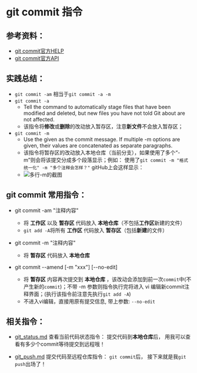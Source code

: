 # git commit 指令

## 参考资料：
* [git commit官方HELP](https://www.kernel.org/pub/software/scm/git/docs/git-commit.html)
* [git commit官方API](https://git-scm.com/docs/git-commit)

## 实践总结：
* `git commit -am` 相当于`git commit -a -m`
* `git commit -a`
	* Tell the command to automatically stage files that have been modified and deleted, but new files you have not told Git about are not affected.
	* 该指令将**修改**或**删除**的改动放入暂存区，注意**新文件**不会放入暂存区；
* `git commit -m`
	* Use the given <msg> as the commit message. If multiple -m options are given, their values are concatenated as separate paragraphs.
	* 该指令将暂存区的改动放入本地仓库（当前分支），如果使用了多个“-m”则会将该提交分成多个段落显示；例如： 使用了`git commit -m "格式统一化" -m "多个注释会怎样？"` gitHub上会这样显示：
	* ![多行-m的截图](https://github.com/wteam-xq/testGit/blob/master/learn_log/log_img/git_commit_s1.png)

## git commit 常用指令：
* git commit -am "注释内容"
  * 将 **工作区** 以及 **暂存区** 代码放入 **本地仓库**（不包括**工作区**新建的文件）
  * `git add -A`将所有 **工作区** 代码放入 **暂存区**（包括**新建**的文件）

* git commit -m "注释内容"
  * 将 **暂存区** 代码放入 **本地仓库**

* git commit --amend [-m "xxx"] [--no-edit]
	* 将 **暂存区** 内容再次提交到 **本地仓库** ，该改动会添加到前一次`commit`中(不产生新的`commit`)；不带 -m 参数则指令执行完将进入 vi 编辑新commit注释界面；(执行该指令前注意先执行`git add -A`)
	* 不进入vi编辑，直接用原有提交信息, 带上参数: `--no-edit`

## 相关指令：
* [git_status.md](https://github.com/wteam-xq/testGit/blob/master/learn_log/git_status.md)  查看当前代码状态指令： 提交代码到**本地仓库**后， 用我可以查看有多少个commit等待提交到远程哦！

* [git_push.md](https://github.com/wteam-xq/testGit/blob/master/learn_log/git_push.md) 提交代码至远程仓库指令： `git commit`后， 接下来就是我`git push`出场了！
